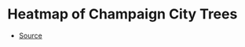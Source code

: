 # Heatmap of Champaign City Trees
- [Source][treeData]


[treeData]: https://data.illinois.gov/Municipality/Trees-Owned-by-the-City-of-Champaign/dzge-uybj